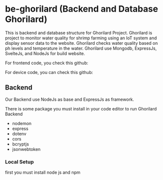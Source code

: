 # be-ghorilard (Backend and Database Ghorilard)

  This is backend and database structure for Ghorilard Project. Ghorilard is project to monitor water quality for shrimp farming using an IoT system and display sensor data to the website. Ghorilard checks water quality based on ph levels and temperature in the water. Ghorilard use Mongodb, ExpressJs, SvelteJs, and NodeJs for build website.
  
  For frontend code, you check this github:
  
  For device code, you can check this github:

## Backend

Our Backend use NodeJs as base and ExpressJs as framework.

There is some package you must install in your code editor to run Ghorilard Backend
 - nodemon
 - express
 - dotenv
 - cors
 - bcryptjs
 - jsonwebtoken

### Local Setup

first you must install node js and npm


